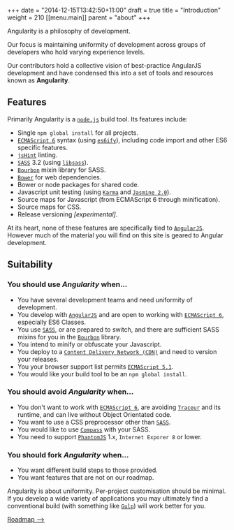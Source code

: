 +++
date = "2014-12-15T13:42:50+11:00"
draft = true
title = "Introduction"
weight = 210
[[menu.main]]
	parent = "about"
+++

Angularity is a philosophy of development.

Our focus is maintaining uniformity of development across groups of developers who hold varying experience levels.

Our contributors hold a collective vision of best-practice AngularJS development and have condensed this into a set of tools and resources known as **Angularity**.

## Features

Primarily Angularity is a [`node.js`](http://nodejs.org/) build tool. Its features include:

* Single `npm global install` for all projects.
* [`ECMAScript 6`](http://en.wikipedia.org/wiki/ECMAScript#ECMAScript_Harmony_.286th_Edition.29) syntax (using [`es6ify`](http://thlorenz.github.io/es6ify/)), including code import and other ES6 specific features.
* [`jsHint`](http://www.jshint.com/about/) linting.
* [`SASS`](http://sass-lang.com/) 3.2 (using [`libsass`](http://libsass.org/)).
* [`Bourbon`](http://bourbon.io/) mixin library for SASS.
* [`Bower`](http://bower.io/) for web dependencies.
* Bower or node packages for shared code.
* Javascript unit testing (using [`Karma`](http://karma-runner.github.io/0.12/index.html) and [`Jasmine 2.0`](http://jasmine.github.io/2.0/introduction.html)).
* Source maps for Javascript (from ECMAScript 6 through minification).
* Source maps for CSS.
* Release versioning *[experimental]*.

At its heart, none of these features are specifically tied to [`AngularJS`](https://angularjs.org/). However much of the material you will find on this site is geared to Angular development.

## Suitability

### You should use *Angularity* when...

* You have several development teams and need uniformity of development.
* You develop with [`AngularJS`](https://angularjs.org/) and are open to working with [`ECMAScript 6`](http://en.wikipedia.org/wiki/ECMAScript#ECMAScript_Harmony_.286th_Edition.29), especially ES6 Classes.
* You use [`SASS`](http://sass-lang.com/), or are prepared to switch, and there are sufficient SASS mixins for you in the [`Bourbon`](http://bourbon.io/) library.
* You intend to minify or obfuscate your Javascript.
* You deploy to a [`Content Delivery Network (CDN)`](http://en.wikipedia.org/wiki/Content_delivery_network) and need to version your releases.
* You your browser support list permits [`ECMAScript 5.1`](http://kangax.github.io/compat-table/es5/).
* You would like your build tool to be an `npm global install`.

### You should avoid *Angularity* when...

* You don't want to work with [`ECMAScript 6`](http://en.wikipedia.org/wiki/ECMAScript#ECMAScript_Harmony_.286th_Edition.29), are avoiding [`Traceur`](https://github.com/google/traceur-compiler) and its runtime, and can live without Object Orientated code.
* You want to use a CSS preprocessor other than [`SASS`](http://sass-lang.com/).
* You would like to use [`Compass`](http://compass-style.org/) with your SASS.
* You need to support [`PhantomJS`](http://phantomjs.org/) 1.x, `Internet Exporer 8` or lower.

### You should fork *Angularity* when...

* You want different build steps to those provided.
* You want features that are not on our roadmap.

Angularity is about uniformity.
Per-project customisation should be minimal.
If you develop a wide variety of applications you may ultimately find a conventional build (with something like [`Gulp`](http://gulpjs.com/)) will work better for you.

[Roadmap &#x27F6;](roadmap.md)
